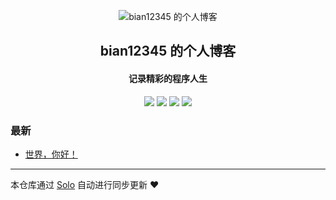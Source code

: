 <p align="center"><img alt="bian12345 的个人博客" src="https://static.b3log.org/images/brand/solo-32.png"></p><h2 align="center">
bian12345 的个人博客
</h2>

<h4 align="center">记录精彩的程序人生</h4>
<p align="center"><a title="bian12345 的个人博客" target="_blank" href="https://github.com/bian12345/solo-blog"><img src="https://img.shields.io/github/last-commit/bian12345/solo-blog.svg?style=flat-square&color=FF9900"></a>
<a title="GitHub repo size in bytes" target="_blank" href="https://github.com/bian12345/solo-blog"><img src="https://img.shields.io/github/repo-size/bian12345/solo-blog.svg?style=flat-square"></a>
<a title="Solo Version" target="_blank" href="https://github.com/b3log/solo/releases"><img src="https://img.shields.io/badge/solo-3.6.7-f1e05a.svg?style=flat-square&color=blueviolet"></a>
<a title="Hits" target="_blank" href="https://github.com/b3log/hits"><img src="https://hits.b3log.org/bian12345/solo-blog.svg"></a></p>

### 最新

* [世界，你好！](http://www.bmjava.com:8080/hello-solo)



---

本仓库通过 [Solo](https://github.com/b3log/solo) 自动进行同步更新 ❤️ 